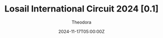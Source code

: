 ---
title: "Losail International Circuit 2024 [0.1]"
meta_title: ""
description: "Losail International Circuit 2024 version 0.1 by Fenryr for assetto corsa"
date: 2024-11-17T05:00:00Z
image: "images/tracks/fn-losail.jpg"
categories: ["Track"]
author: "Theodora"
tags: ["F1", "WEC", "Fenryr", "Circuit", "Qatar", "Loop"]
draft: false
tracklink: https://modsfire.com/
tracklocation: Qatar
trackimage: lusail
trackcity: Lusail
trackhosted: [ "F1", "WEC"]
tracktype: ["Circuit", "Loop"]
trackclass: "1" 
trackLength: 5.4
trackopened: 2004
tracklayout: 1
trackpitboxes: 52
trackwidth: 12
# trackrequirement: Reboot Team's Daytona Speedway
# trackrequirelink: https://[tr]
# trackcsp1: "Unknown"
trackcreator: Fenryr
# trackcreatorfull: 
trackcreatorlink: https://www.patreon.com/c/Fenryr/
trackversion: "1.0"
trackcsp: "0.26"
trackname: "Lusail Intl Circuit"
trackfolder: "fn_losail"
trackzipsize: "238 MB"
trackhost: ModsFire
trackmainimage: aQCpopU
trackgallery: ["WHMQpX0", "FLY0RhF", "mCDB8J8"] 
---